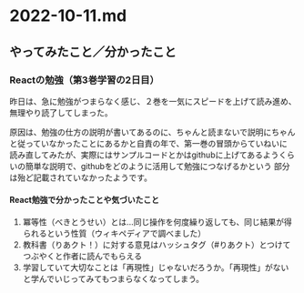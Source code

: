 # 2022-10-11.md

## やってみたこと／分かったこと

### Reactの勉強（第3巻学習の2日目）

昨日は、急に勉強がつまらなく感じ、２巻を一気にスピードを上げて読み進め、無理やり読了してしまった。

原因は、勉強の仕方の説明が書いてあるのに、ちゃんと読まないで説明にちゃんと従っていなかったことにあるかと自責の年で、第一巻の冒頭からていねいに
読み直してみたが、実際にはサンプルコードとかはgithubに上げてあるようくらいの簡単な説明で、githubをどのように活用して勉強につなげるかという
部分は殆ど記載されていなかったようです。

#### React勉強で分かったことや気づいたこと

1. 冪等性（べきとうせい）とは...同じ操作を何度繰り返しても、同じ結果が得られるという性質（ウィキペディアで調べました）
2. 教科書（りあクト！）に対する意見はハッシュタグ（#りあクト）とつけてつぶやくと作者に読んでもらえる
3. 学習していて大切なことは「再現性」じゃないだろうか。「再現性」がないと学んでいじってみてもつまらなくなってしまう。
